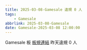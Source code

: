 ```yaml
---
title: 2025-03-08-Gamesale 違規 0 人
tags:
    - Gamesale
abbrlink: 2025-03-08-Gamesale
date: Gamesale-2025-03-08 12:00:00
---
```

Gamesale 板 [板規連結](https://www.ptt.cc/bbs/Gossiping/M.1637425085.A.07D.html)
昨天違規 0 人
